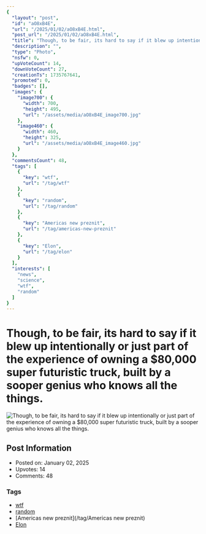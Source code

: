 ```yaml
---
{
  "layout": "post",
  "id": "aO8xB4E",
  "url": "/2025/01/02/aO8xB4E.html",
  "post_url": "/2025/01/02/aO8xB4E.html",
  "title": "Though, to be fair, its hard to say if it blew up intentionally or just part of the experience of owning a $80,000 super futuristic truck, built by a sooper genius who knows all the things.",
  "description": "",
  "type": "Photo",
  "nsfw": 0,
  "upVoteCount": 14,
  "downVoteCount": 27,
  "creationTs": 1735767641,
  "promoted": 0,
  "badges": [],
  "images": {
    "image700": {
      "width": 700,
      "height": 495,
      "url": "/assets/media/aO8xB4E_image700.jpg"
    },
    "image460": {
      "width": 460,
      "height": 325,
      "url": "/assets/media/aO8xB4E_image460.jpg"
    }
  },
  "commentsCount": 48,
  "tags": [
    {
      "key": "wtf",
      "url": "/tag/wtf"
    },
    {
      "key": "random",
      "url": "/tag/random"
    },
    {
      "key": "Americas new preznit",
      "url": "/tag/americas-new-preznit"
    },
    {
      "key": "Elon",
      "url": "/tag/elon"
    }
  ],
  "interests": [
    "news",
    "science",
    "wtf",
    "random"
  ]
}
---
```


# Though, to be fair, its hard to say if it blew up intentionally or just part of the experience of owning a $80,000 super futuristic truck, built by a sooper genius who knows all the things.

![Though, to be fair, its hard to say if it blew up intentionally or just part of the experience of owning a $80,000 super futuristic truck, built by a sooper genius who knows all the things.](/assets/media/aO8xB4E_image700.jpg)

## Post Information

- Posted on: January 02, 2025
- Upvotes: 14
- Comments: 48

### Tags

- [wtf](/tag/wtf)
- [random](/tag/random)
- [Americas new preznit](/tag/Americas new preznit)
- [Elon](/tag/Elon)
